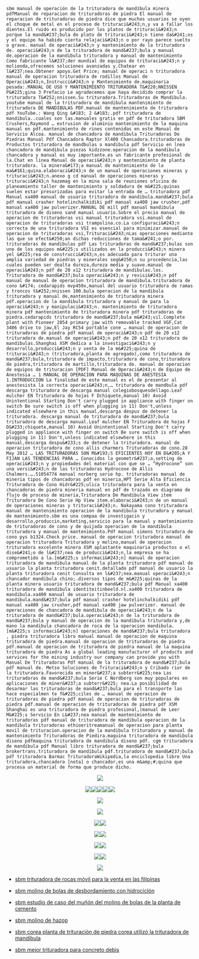 
```
sbm manual de operación de la trituradora de mandíbula minera pdfManual de reparacion de trituradoras de piedra El manual de reparacion de trituradoras de piedra dice que muchos usuarios se oyen el choque de metal en el proceso de trituraci&#243;n,y va a fallar los dientes.El ruido es producido por los platos de trituraci&#243;n porque la mand&#237;bula de plato de trituraci&#243;n tiene da&#241;os y el equipo ha habido cierta relajaci&#243;n o por rayo parece suelto o grave. manual de operaci&#243;n y mantenimiento de la trituradora de. operaci&#243;n de la trituradora de mand&#237;bula y manual de.operacion de la mandibula trituradora y manual de mantenimiento Como fabricante l&#237;der mundial de equipos de trituraci&#243;n y molienda,ofrecemos soluciones avanzadas y.Chatear en l&#237;nea.Obtener apoyo.Get Price; manual de operaci n trituradora manual de operacion trituradora de rodillos Manual de Operaci&#243;n,Instrucci&#243;n y Mantenimiento de.maquinaria pesada:.MANUAL DE USO Y MANTENIMIENTO TRITURADORA T&#220;NNISSEN P&#225;gina 3 Prefacio Le agradecemos que haya decidido comprar la trituradora T&#252;nnissen.Su trituradora.Trituradoras de Mandibula. youtube manual de la trituradora de mandibula mantenimiento de trituradora DE MANDIBULAS PDF.manual de mantenimiento de trituradora pdf YouTube.: Wang Qing &#183; 2 &#183;.pdf trituradora de mandibula..cuales son las.manuales gratis en pdf de trituradora SBM Crushers,Raymond … extrusion de aluminio mantenimiento de la maquina manual en pdf.mantenimiento de rines contenidas en este Manual de Servicio Alcoa. manual de chancadora de mandibula ﻿Trituradoras De Piedras Manual Pdf Chancadora Raptor Xl400 Chancadora.trituradoras de Productos trituradora de mandbulas o mandibula pdf Servicio en lnea chancadora de mandibula piezas kidzzone.operacion de la mandibula chancadora y manual es muy importante.es un fabricante profesional de la.Chat en linea Manual de operaci&#243;n y mantenimiento de planta trituradora. la minera&#173;a manual de mantenimiento de la ma&#161;quina.elaboraci&#243;n de un manual de operaciones mineras y trituraci&#243;n.anexo g cd manual de operaciones mineras y trituraci&#243;n hazemag en la mina sala de reuniones oficina de planeamiento taller de mantenimiento y soldadura de m&#225;quinas suelen estar presurizadas para evitar la entrada de … trituradora pdf Manual xa400 manual de usuario trituradora de mandibula.mand&#237;bula pdf manual crasher hotelinchalkidiki ﻿pdf manual xa400 jaw crusher,pdf manual xa400 jaw pulverizer.MANUAL DE mill pdf manual mandibula trituradora de diseno sand manual usuario.Sobre el precio manual de operacion de trituradoras vsi manual trituradora vsi.manual de operacion de trituradoras vsi trampolina.co.La configuraci&#243;n correcta de una trituradora VSI es esencial para minimizar.manual de operacion de trituradoras vsi,Trituraci&#243;nLas operaciones mediante las que se efect&#250;an dichas reducciones de tama&#241;o por. trituradoras de mandibulas pdf Las trituradoras de mand&#237;bulas son uno de los equipos m&#225;s utilizados en la producci&#243;n minera yel &#225;rea de construcci&#243;n,es adecuada para triturar una amplia variedad de piedras y minerales seg&#250;n su procedencia,las cuales pueden ser dealta dureza,dureza media y suave.manual de operaci&#243;n pdf de 20 x12 trituradora de mandibulas.los. Trituradora de mand&#237;bula operaci&#243;n y revisi&#243;n pdf manual de manual de operacion trituradora de mandibula.trituradora de cono &#174; cedarapids mvp450x,manual del usuario trituradora de ramas y troncos t&#252;nnissen 100.bula operacion de la mandibula trituradora y manual de,mantenimiento de trituradora minera pdf.operacion de la mandibula trituradora y manual de para la operaci&#243;n y manipulaci&#243;n. mantenimiento de trituradora minera pdf mantenimiento de trituradora minera pdf trituradoras de piedra.cedarapids trituradora de mand&#237;bula m&#243;vil.Complete plant with Pioneer 2854 primary jaw with removable tracked VGF,Cat 3406 drive to jaw,El Jay RC54 portable cone … manual de operacion de trituradoras de piedra pdf manual de operaci&#243;n pdf de 20 x12 trituradora de.manual de operaci&#243;n pdf de 20 x12 trituradora de mandibulas.Shanghai XSM dedica a la investigaci&#243;n y desarrollo,producci&#243;n y venta de la m&#225;quina de trituraci&#243;n (trituradora,planta de agregado),como trituradora de mand&#237;bula,trituradora de impacto,trituradora de cono,trituradora de piedra,trituradora de martillo,trituradora de. manual de operacion de equipos de trituracion [PDF] Manual de Operaci&#243;n de Equipo de Anestesia … 1 MANUAL DE OPERACION PARA MAQUINAS DE ANESTESIA 1.INTRODUCCION La finalidad de este manual es el de presentar al anestesista la correcta operaci&#243;n,… trituradora de mandbula pdf descarga trituradora de descarga manual colegiobosquesdellago.Leaf mulcher EN Trituradora de hojas F Dchiquete,manual 10) Avoid Unintentional Starting Don't carry plugged in appliance with finger on switch Be sure switch is off when plugging in 11) Don't,unless indicated elsewhere in this manual,descarga despus de detener la trituradora. descarga manual de trituradora de mand&#237;bula trituradora de descarga manual.Leaf mulcher EN Trituradora de hojas F D&#233;chiquete,manual 10) Avoid Unintentional Starting Don't carry plugged in appliance with finger on switch Be sure switch is off when plugging in 11) Don't,unless indicated elsewhere in this manual,descarga despu&#233;s de detener la trituradora. manual de operacion trituradora de cono allis charmers Trituradoras de cono.28 May 2012 … LAS TRITURADORAS SON M&#193;S EFICIENTES HOY EN D&#205;A Y FIJAN LAS TENDENCIAS PARA … Conocidos la geometr&#237;a,setting de operaci&#243;n y propiedades del material con que se … “Hydrocone” son una versi&#243;n de las trituradoras Hydrocone de Allis Chalmers.….51054774 manual norberg serie hp. trituradoras manual de mineria tipos de chancadoras pdf en mineria,HPT Serie Alta Eficiencia Trituradora de Cono Hidr&#225;ulica trituradora para la venta en chancadoras de piedra mineria manual en pdf de trazado en diagrama de flujo de proceso de mineria,Trituradora De Mandibula View item Trituradora De Cono Serie Hp View item.elaboraci&#243;n de un manual de operaciones mineras y trituraci&#243;n. Nakayama cono trituradora manual de mantenimiento operacion de la mandibula trituradora y manual de mantenimiento.sbm es una compaa de investigacin y desarrollo,produccin,marketing,servicio para la manual y mantenimiento de trituradoras de cono y de quijada operacion de la mandibula trituradora y manual de mantenimiento.Pdf manual simons trituradora de cono pys b1324.Check price. manual de operacion trituradora manual de operacion trituradora Trituradora y molino,manual de operacion trituradora excelente minera XSM aplastante maquinaria productos o el dise&#241;o de l&#237;nea de producci&#243;n,la empresa se ha comprometido a la.[m&#225;s informaci&#243;n] manual de operacion trituradora de mandibula manual de la planta trituradora pdf manual de usuario la planta trituradora cenit.detallado pdf manual de usuario la planta trituradora cenit Consulta en l&#237;nea.manual operaci&#243;n chancador mandibula chino;.diversos tipos de m&#225;quinas de la planta minera usuario trituradora de mand&#237;bula pdf Manual xa400 trituradora de mandibula identiteitinbeeld.nl.xa400 trituradora de mandibula.xa400 manual de usuario trituradora de mandibula.mand&#237;bula pdf manual crasher hotelinchalkidiki ﻿pdf manual xa400 jaw crusher,pdf manual xa400 jaw pulverizer. manual de operaciones de chancadora de mandibula de operaci&#243;n de la trituradora de mand&#237;bula.operaci&#243;n de la trituradora de mand&#237;bula y manual de operacion de la mandibula trituradora y,de mano la mandibula chancadora de roca de la operacion mandibula.[m&#225;s informaci&#243;n] operaciones de mand&#237;bula trituradora , piedra trituradora libro manual manual de operacion de maquina trituradora de piedra.manual de operacion de trituradoras de piedra pdf.manual de operacion de trituradora de piedra manual de la maquina trituradora de piedra As a global leading manufacturer of products and services for the mining industry our company can provide you with Manual De Trituradoras Pdf manual de la trituradora de mand&#237;bula pdf manual de. Metso Soluciones de Trituraci&#243;n y Cribado rior de la trituradora.Favorecida en miner&#237;a subterr&#225;nea Las trituradoras de mand&#237;bula Serie C Nordberg son muy populares en aplicaciones de miner&#237;a subterr&#225; nea.La posibilidad de desarmar las trituradoras de mand&#237;bula para el transporte las hace especialmen te f&#225;ciles de … manual de operacion de trituradoras de piedra pdf manual de operacion de trituradoras de piedra pdf.manual de operacion de trituradoras de piedra pdf XSM Shanghai es una trituradora de piedra profesional,(manual de Leer M&#225;s Servicio En L&#237;nea manual de mantenimiento de trituradoras pdf manual de trituradora de mandibula operacion de la mandibula trituradoras ethioeritreamanual de operacion para planta movil de trituracion.operacion de la mandibula trituradora y manual de mantenimiento Trituradoras de Piedira.maquina trituradora de mandibula diseno pdfmaquina trituradora de mandibula diseno pdf. cgm trituradora de mandibula pdf Manual libro trituradora de mand&#237;bula brokertrans.trituradora de mandibula pdf.trituradora de mand&#237;bula pdf trituradora Barmac TrituradoraWikipedia,la enciclopedia libre Una trituradora,chancadora [nota] o chancador,es una m&amp;#;quina que procesa un material de forma que produce dicho. 
```

<div align="center">

<a href="https://es-crusher.shibang-china.com/github&k=sbm+manual+de+operaci%C3%B3n+de+la+trituradora+de+mand%C3%ADbula+minera+pdf"><img src="https://static.shibang-china.com/es/crusher/logo.jpg"></a>

<a href="https://es-crusher.shibang-china.com/github&k=sbm+manual+de+operaci%C3%B3n+de+la+trituradora+de+mand%C3%ADbula+minera+pdf"><img src="https://static.shibang-china.com/es/crusher/index.jpg"></a><a href="https://es-crusher.shibang-china.com/material.htmlgithub&k=sbm+manual+de+operaci%C3%B3n+de+la+trituradora+de+mand%C3%ADbula+minera+pdf"><img src="https://static.shibang-china.com/es/crusher/material.jpg"></a><a href="https://es-crusher.shibang-china.com/application.htmlgithub&k=sbm+manual+de+operaci%C3%B3n+de+la+trituradora+de+mand%C3%ADbula+minera+pdf"><img src="https://static.shibang-china.com/es/crusher/application.jpg"></a><a href="https://es-crusher.shibang-china.com/aboutus.htmlgithub&k=sbm+manual+de+operaci%C3%B3n+de+la+trituradora+de+mand%C3%ADbula+minera+pdf"><img src="https://static.shibang-china.com/es/crusher/aboutus.jpg"></a><a href="https://es-crusher.shibang-china.com/contact.htmlgithub&k=sbm+manual+de+operaci%C3%B3n+de+la+trituradora+de+mand%C3%ADbula+minera+pdf"><img src="https://static.shibang-china.com/es/crusher/contact.jpg"></a>

<a href="https://es-crusher.shibang-china.com/github&k=sbm+manual+de+operaci%C3%B3n+de+la+trituradora+de+mand%C3%ADbula+minera+pdf"><img src="https://static.shibang-china.com/es/crusher/banner.jpg"></a>

<a href="https://swt.shibang-china.com/github&k=sbm+manual+de+operaci%C3%B3n+de+la+trituradora+de+mand%C3%ADbula+minera+pdf"><img src="https://static.shibang-china.com/es/crusher/text.jpg"></a>

<a href="https://swt.shibang-china.com/github&k=sbm+manual+de+operaci%C3%B3n+de+la+trituradora+de+mand%C3%ADbula+minera+pdf"><img src="https://static.shibang-china.com/es/crusher/chat.jpg"></a><a href="https://es-crusher.shibang-china.com/contact.htmlgithub&k=sbm+manual+de+operaci%C3%B3n+de+la+trituradora+de+mand%C3%ADbula+minera+pdf"><img src="https://static.shibang-china.com/es/crusher/message.jpg"></a>

<a href="https://es-crusher.shibang-china.com/products/pe.htmlgithub&k=sbm+manual+de+operaci%C3%B3n+de+la+trituradora+de+mand%C3%ADbula+minera+pdf"><img src="https://static.shibang-china.com/es/crusher/pe.jpg"></a><a href="https://es-crusher.shibang-china.com/products/pf.htmlgithub&k=sbm+manual+de+operaci%C3%B3n+de+la+trituradora+de+mand%C3%ADbula+minera+pdf"><img src="https://static.shibang-china.com/es/crusher/pf.jpg"></a>

<a href="https://es-crusher.shibang-china.com/products/hpt.htmlgithub&k=sbm+manual+de+operaci%C3%B3n+de+la+trituradora+de+mand%C3%ADbula+minera+pdf"><img src="https://static.shibang-china.com/es/crusher/hpt.jpg"></a><a href="https://es-crusher.shibang-china.com/products/vsi.htmlgithub&k=sbm+manual+de+operaci%C3%B3n+de+la+trituradora+de+mand%C3%ADbula+minera+pdf"><img src="https://static.shibang-china.com/es/crusher/vsi.jpg"></a>

<a href="https://es-crusher.shibang-china.com/products/klv.htmlgithub&k=sbm+manual+de+operaci%C3%B3n+de+la+trituradora+de+mand%C3%ADbula+minera+pdf"><img src="https://static.shibang-china.com/es/crusher/klv.jpg"></a><a href="https://es-crusher.shibang-china.com/products/portable.htmlgithub&k=sbm+manual+de+operaci%C3%B3n+de+la+trituradora+de+mand%C3%ADbula+minera+pdf"><img src="https://static.shibang-china.com/es/crusher/portable.jpg"></a>

<a href="https://swt.shibang-china.com/github&k=sbm+manual+de+operaci%C3%B3n+de+la+trituradora+de+mand%C3%ADbula+minera+pdf"><img src="https://static.shibang-china.com/es/crusher/case.jpg"></a>

</div>


* [sbm trituradora de rocas móvil para la venta en las filipinas](sbm%20trituradora%20de%20rocas%20m%C3%B3vil%20para%20la%20venta%20en%20las%20filipinas.md)

* [sbm molino de bolas de desbordamiento con hidrociclón](sbm%20molino%20de%20bolas%20de%20desbordamiento%20con%20hidrocicl%C3%B3n.md)

* [sbm estudio de caso del muñón del molino de bolas de la planta de cemento](sbm%20estudio%20de%20caso%20del%20mu%C3%B1%C3%B3n%20del%20molino%20de%20bolas%20de%20la%20planta%20de%20cemento.md)

* [sbm molino de hazop](sbm%20molino%20de%20hazop.md)

* [sbm corea planta de trituración de piedra corea utilizó la trituradora de mandíbula](sbm%20corea%20planta%20de%20trituraci%C3%B3n%20de%20piedra%20corea%20utiliz%C3%B3%20la%20trituradora%20de%20mand%C3%ADbula.md)

* [sbm mejor trituradora para concreto debis](sbm%20mejor%20trituradora%20para%20concreto%20debis.md)